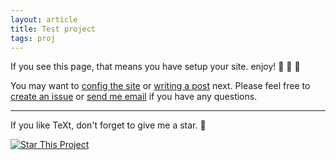 ```yaml
---
layout: article
title: Test project
tags: proj
---
```


If you see this page, that means you have setup your site. enjoy! :ghost: :ghost: :ghost:

You may want to [config the site](https://tianqi.name/jekyll-TeXt-theme/docs/en/configuration) or [writing a post](https://tianqi.name/jekyll-TeXt-theme/docs/en/writing-posts) next. Please feel free to [create an issue](https://github.com/kitian616/jekyll-TeXt-theme/issues) or [send me email](mailto:kitian616@outlook.com) if you have any questions.

<!--more-->

---

If you like TeXt, don't forget to give me a star. :star2:

[![Star This Project](https://img.shields.io/github/stars/kitian616/jekyll-TeXt-theme.svg?label=Stars&style=social)](https://github.com/kitian616/jekyll-TeXt-theme/)
